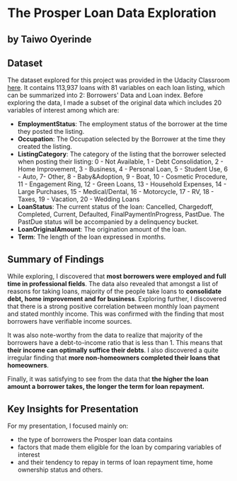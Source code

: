 # The Prosper Loan Data Exploration
## by Taiwo Oyerinde


## Dataset

The dataset explored for this project was provided in the Udacity Classroom [here](https://www.google.com/url?q=https://s3.amazonaws.com/udacity-hosted-downloads/ud651/prosperLoanData.csv&sa=D&ust=1581581520570000). It contains 113,937 loans with 81 variables on each loan listing, which can be summarized into 2: Borrowers' Data and Loan index.
    Before exploring the data, I made a subset of the original data which includes 20 variables of interest among which are: 
- **EmploymentStatus**: The employment status of the borrower at the time they posted the listing.
- **Occupation**: The Occupation selected by the Borrower at the time they created the listing.
- **ListingCategory**: The category of the listing that the borrower selected when posting their listing: 0 - Not Available, 1 - Debt Consolidation, 2 - Home Improvement, 3 - Business, 4 - Personal Loan, 5 - Student Use, 6 - Auto, 7- Other, 8 - Baby&Adoption, 9 - Boat, 10 - Cosmetic Procedure, 11 - Engagement Ring, 12 - Green Loans, 13 - Household Expenses, 14 - Large Purchases, 15 - Medical/Dental, 16 - Motorcycle, 17 - RV, 18 - Taxes, 19 - Vacation, 20 - Wedding Loans
- **LoanStatus**: The current status of the loan: Cancelled,  Chargedoff, Completed, Current, Defaulted, FinalPaymentInProgress, PastDue. The PastDue status will be accompanied by a delinquency bucket.
- **LoanOriginalAmount**: The origination amount of the loan.
- **Term**: The length of the loan expressed in months.



## Summary of Findings

While exploring, I discovered that **most borrowers were employed and full time in professional fields**. The data also revealed that amongst a list of reasons for taking loans, majority of the people take loans to **consolidate debt, home improvement and for business**. Exploring further, I discovered that there is a strong positive correlation between monthly loan payment and stated monthly income. This was confirmed with the finding that most borrowers have verifiable income sources.
   
It was also note-worthy from the data to realize that majority of the borrowers have a debt-to-income ratio that is less than 1. This means that **their income can optimally suffice their debts**. I also discovered a quite irregular finding that **more non-homeowners completed their loans that homeowners**.
     
Finally, it was satisfying to see from the data that **the higher the loan amount a borrower takes, the longer the term for loan repayment.**


## Key Insights for Presentation

   For my presentation, I focused mainly on:
- the type of borrowers the Prosper loan data contains
- factors that made them eligible for the loan by comparing variables of interest
- and their tendency to repay in terms of loan repayment time, home ownership status and others.
